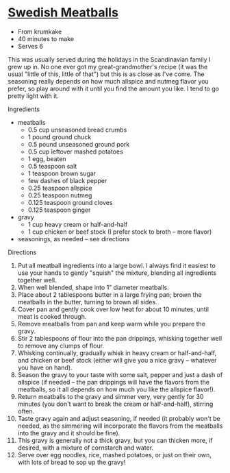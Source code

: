 # [Swedish Meatballs](http://www.grouprecipes.com/20899/swedish-meatballs.html)

* From krumkake
* 40 minutes to make
* Serves 6

This was usually served during the holidays in the Scandinavian family I grew up in.
No one ever got my great-grandmother's recipe (it was the usual "little of this, little of that") but this is as close
as I've come.
The seasoning really depends on how much allspice and nutmeg flavor you prefer, so play around with it until you find
the amount you like.
I tend to go pretty light with it.

Ingredients

* meatballs
    * 0.5 cup unseasoned bread crumbs
    * 1 pound ground chuck
    * 0.5 pound unseasoned ground pork
    * 0.5 cup leftover mashed potatoes
    * 1 egg, beaten
    * 0.5 teaspoon salt
    * 1 teaspoon brown sugar
    * few dashes of black pepper
    * 0.25 teaspoon allspice
    * 0.25 teaspoon nutmeg
    * 0.125 teaspoon ground cloves
    * 0.125 teaspoon ginger
* gravy
    * 1 cup heavy cream or half-and-half
    * 1 cup chicken or beef stock (I prefer stock to broth – more flavor)
* seasonings, as needed – see directions

Directions

1. Put all meatball ingredients into a large bowl.
   I always find it easiest to use your hands to gently "squish" the mixture, blending all ingredients together well.
2. When well blended, shape into 1” diameter meatballs.
3. Place about 2 tablespoons butter in a large frying pan; brown the meatballs in the butter, turning to brown all
   sides.
4. Cover pan and gently cook over low heat for about 10 minutes, until meat is cooked through.
5. Remove meatballs from pan and keep warm while you prepare the gravy.
6. Stir 2 tablespoons of flour into the pan drippings, whisking together well to remove any clumps of flour.
7. Whisking continually, gradually whisk in heavy cream or half-and-half, and chicken or beef stock
   (either will give you a nice gravy – whatever you have on hand).
8. Season the gravy to your taste with some salt, pepper and just a dash of allspice
   (if needed – the pan drippings will have the flavors from the meatballs, so it all depends on how much you like the
   allspice flavor!).
9. Return meatballs to the gravy and simmer very, very gently for 30 minutes
   (you don't want to break the cream or half-and-half), stirring often.
10. Taste gravy again and adjust seasoning, if needed
    (it probably won't be needed, as the simmering will incorporate the flavors from the meatballs into the gravy and it
    should be fine).
11. This gravy is generally not a thick gravy, but you can thicken more, if desired, with a mixture of cornstarch and
    water.
12. Serve over egg noodles, rice, mashed potatoes, or just on their own, with lots of bread to sop up the gravy!
